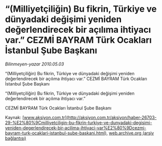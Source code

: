 # “(Milliyetçiliğin) Bu fikrin, Türkiye ve dünyadaki değişimi yeniden değerlendirecek bir açılıma ihtiyacı var.” CEZMİ BAYRAM Türk Ocakları İstanbul Şube Başkanı

*Bilinmeyen-yazar 2010.05.03*

<font class="agenda2NewsSpot">
 “(Milliyetçiliğin) Bu fikrin, Türkiye ve dünyadaki değişimi yeniden değerlendirecek bir açılıma ihtiyacı var.”
CEZMİ BAYRAM Türk Ocakları İstanbul Şube Başkanı
</font>
<font class="newsDetail">
 <p class="MsoNormal">
  “(Milliyetçiliğin) Bu fikrin, Türkiye ve dünyadaki değişimi yeniden değerlendirecek bir açılıma ihtiyacı var.”
 </p>
 <p class="MsoNormal">
  CEZMİ BAYRAM Türk Ocakları İstanbul Şube Başkanı
 </p>
</font>

Kaynak: [www.aksiyon.com.tr](http://aksiyon.com.tr/aksiyon/haber-26703-29-%E2%80%9Cmilliyetciligin-bu-fikrin-turkiye-ve-dunyadaki-degisimi-yeniden-degerlendirecek-bir-acilima-ihtiyaci-var%E2%80%9Dcezmi-bayram-turk-ocaklari-istanbul-sube-baskani.html), [web.archive.org (arşiv bağlantısı)](http://web.archive.org/web/20101210004354/http://aksiyon.com.tr/aksiyon/haber-26703-29-%E2%80%9Cmilliyetciligin-bu-fikrin-turkiye-ve-dunyadaki-degisimi-yeniden-degerlendirecek-bir-acilima-ihtiyaci-var%E2%80%9Dcezmi-bayram-turk-ocaklari-istanbul-sube-baskani.html)
